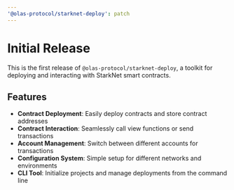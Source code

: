 ```yaml
---
'@olas-protocol/starknet-deploy': patch
---
```


# Initial Release

This is the first release of `@olas-protocol/starknet-deploy`, a toolkit for deploying and interacting with StarkNet smart contracts.

## Features

- **Contract Deployment**: Easily deploy contracts and store contract addresses
- **Contract Interaction**: Seamlessly call view functions or send transactions
- **Account Management**: Switch between different accounts for transactions
- **Configuration System**: Simple setup for different networks and environments
- **CLI Tool**: Initialize projects and manage deployments from the command line
